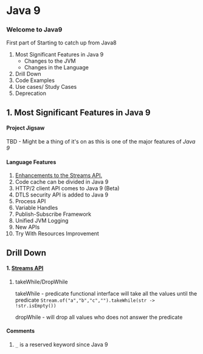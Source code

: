 # Java 9 
### Welcome to Java9
First part of Starting to catch up from Java8

1. Most Significant Features in Java 9
    * Changes to the JVM
    * Changes in the Language
2. Drill Down
3. Code Examples
4. Use cases/ Study Cases
5. Deprecation 

## 1. Most Significant Features in Java 9
#### Project Jigsaw
TBD - Might be a thing of it's on as this is one of the major features of *Java 9*

#### Language Features
1. [Enhancements to the Streams API.](#stream-api)
2. Code cache can be divided in Java 9
3. HTTP/2 client API comes to Java 9 (Beta)
4. DTLS security API is added to Java 9
5. Process API
6. Variable Handles
7. Publish-Subscribe Framework
8. Unified JVM Logging
9. New APIs
10. Try With Resources Improvement

## Drill Down

#### 1.  [Streams API](#stream-api)
	
  1. takeWhile/DropWhile
		
		takeWhile - predicate functional interface will take all the values until the predicate
	    `Stream.of("a","b","c","").takeWhile(str -> !str.isEmpty())`


		dropWhile - will drop all values who does not answer the predicate


#### Comments
1. `_` is a reserved keyword since Java 9
<!--stackedit_data:
eyJoaXN0b3J5IjpbLTEzNTA5MTM0NTcsLTk0MDIwOTMxOSwtNT
c5NjE3ODAyLC04ODQzODM0MjAsLTk4OTkyOTgyXX0=
-->